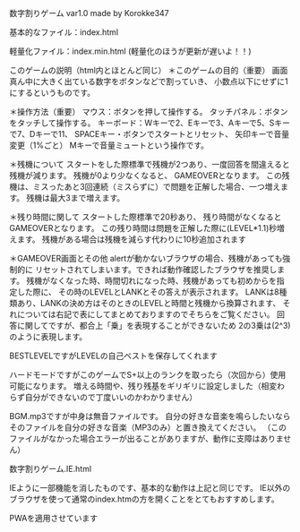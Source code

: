 数字割りゲーム var1.0
               made by Korokke347

基本的なファイル：index.html

軽量化ファイル：index.min.html
(軽量化のほうが更新が遅いよ！！)

このゲームの説明（html内とほとんど同じ）
＊このゲームの目的（重要）
画面真ん中に大きく出ている数字をボタンなどで割っていき、
小数点以下にせずに1にするというものです。

＊操作方法（重要）
マウス：ボタンを押して操作する。
タッチパネル：ボタンをタッチして操作する。
キーボード：Wキーで2、Eキーで3、Aキーで5、Sキーで7、Dキーで11、
SPACEキー・ボタンでスタートとリセット、
矢印キーで音量変更（1%ごと）
Mキーで音量ミュートという操作です。


＊残機について
スタートをした際標準で残機が2つあり、一度回答を間違えると残機が減ります。
残機が0より少なくなると、
GAMEOVERとなります。
この残機は、ミスったあと3回連続（ミスらずに）で問題を正解した場合、一つ増えます。
残機は最大3まで増えます。


＊残り時間に関して
スタートした際標準で20秒あり、
残り時間がなくなるとGAMEOVERとなります。
この残り時間は問題を正解した際に(LEVEL*1.1)秒増えます。
残機がある場合は残機を減らす代わりに10秒追加されます


＊GAMEOVER画面とその他
alertが動かないブラウザの場合、残機があっても強制的に
リセットされてしまいます。できれば動作確認したブラウザを推奨します。
残機がなくなった時、時間切れになった時、残機があっても初めからを指定した際に、
その時のLEVELとLANKとその答えが表示されます。
LANKは8種類あり、LANKの決め方はそのときのLEVELと時間と残機から換算されます、
それについては右記で表にしてまとめておりますのでそちらをご覧ください。
回答に関してですが、都合上「乗」を表現することができないため
2の3乗は(2^3)のように表現します。

BESTLEVELですがLEVELの自己ベストを保存してくれます

ハードモードですがこのゲームでS+以上のランクを取ったら（次回から）使用可能になります。
増える時間や、残り残基をギリギリに設定しました（相変わらず自分ができないので丁度いいのかわかりません）

BGM.mp3ですが中身は無音ファイルです。
自分の好きな音楽を鳴らしたいならそのファイルを自分の好きな音楽（MP3のみ）と置き換えてください。
（このファイルがなかった場合エラーが出ることがありますが、動作に支障はありません）

数字割りゲーム.IE.html

IEように一部機能を消したものです、基本的な動作は上記と同じです。
IE以外のブラウザを使って通常のindex.htmの方を開くことをとてもおすすめします。

PWAを適用させています
